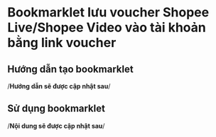 # Bookmarklet lưu voucher Shopee Live/Shopee Video vào tài khoản bằng link voucher

## Hướng dẫn tạo bookmarklet

/**Hướng dẫn sẽ được cập nhật sau**/

## Sử dụng bookmarklet

/**Nội dung sẽ được cập nhật sau**/
